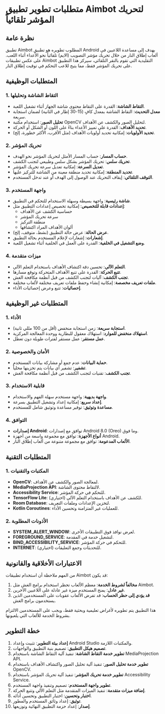 # متطلبات تطوير تطبيق Aimbot لتحريك المؤشر تلقائياً

## نظرة عامة

تطبيق Aimbot المطلوب تطويره هو تطبيق Android يهدف إلى مساعدة اللاعبين في ألعاب إطلاق النار من خلال تحريك مؤشر التصويب (الايم) تلقائياً نحو الأعداء أثناء اللعب. على عكس تطبيقات Aimbot التقليدية التي تقوم بالنقر التلقائي، سيركز هذا التطبيق على تحريك المؤشر فقط، مما يتيح للاعب التحكم في توقيت إطلاق النار.

## المتطلبات الوظيفية

### 1. التقاط الشاشة وتحليلها

- **التقاط الشاشة**: القدرة على التقاط محتوى شاشة الجهاز أثناء تشغيل اللعبة.
- **معدل التحديث**: التقاط الشاشة بمعدل كافٍ (15-30 إطار في الثانية) لضمان استجابة سريعة.
- **تحليل الصور**: استخدام مكتبة OpenCV لتحليل الصور والكشف عن الأهداف.
- **تحديد الأهداف**: القدرة على تمييز الأعداء بناءً على اللون أو الشكل أو الحركة.
- **تحديد الأولويات**: إمكانية تحديد أولويات الأهداف (مثل الأقرب، الأكثر خطورة، إلخ).

### 2. تحريك المؤشر

- **حساب المسار**: حساب المسار الأمثل لتحريك المؤشر نحو الهدف.
- **تحريك سلس**: تحريك المؤشر بشكل سلس وطبيعي لتجنب الكشف.
- **تعديل السرعة**: إمكانية تعديل سرعة تحريك المؤشر.
- **تحديد المنطقة**: إمكانية تحديد منطقة معينة من الشاشة للتركيز عليها.
- **التوقف التلقائي**: إيقاف التحريك عند الوصول إلى الهدف أو عند تدخل المستخدم.

### 3. واجهة المستخدم

- **شاشة رئيسية**: واجهة بسيطة وسهلة الاستخدام للتحكم في التطبيق.
- **إعدادات قابلة للتخصيص**: إمكانية تخصيص إعدادات التطبيق مثل:
  - حساسية الكشف عن الأهداف
  - سرعة تحريك المؤشر
  - منطقة التركيز
  - ألوان الأهداف المراد اكتشافها
- **عرض الحالة**: عرض حالة التطبيق (نشط، متوقف، إلخ).
- **إشعارات**: إشعارات لإعلام المستخدم بحالة التطبيق.
- **وضع التشغيل في الخلفية**: القدرة على العمل في الخلفية أثناء تشغيل اللعبة.

### 4. ميزات متقدمة

- **التعلم الآلي**: تحسين دقة اكتشاف الأهداف باستخدام التعلم الآلي.
- **تتبع الحركة**: القدرة على تتبع الأهداف المتحركة وتوقع مسارها.
- **تجنب الكشف**: آليات لتجنب الكشف من قبل أنظمة مكافحة الغش.
- **ملفات تعريف مخصصة**: إمكانية إنشاء وحفظ ملفات تعريف مختلفة لألعاب مختلفة.
- **إحصائيات**: تتبع وعرض إحصائيات الأداء.

## المتطلبات غير الوظيفية

### 1. الأداء

- **استجابة سريعة**: زمن استجابة منخفض (أقل من 100 مللي ثانية).
- **استهلاك منخفض للموارد**: استهلاك معقول للبطارية ووحدة المعالجة المركزية.
- **عمل مستقر**: عمل مستقر لفترات طويلة دون تعطل.

### 2. الأمان والخصوصية

- **حماية البيانات**: عدم جمع أو مشاركة بيانات المستخدم.
- **تشفير**: تشفير أي بيانات يتم تخزينها محلياً.
- **تجنب الكشف**: تقنيات لتجنب الكشف من قبل أنظمة مكافحة الغش.

### 3. قابلية الاستخدام

- **واجهة بديهية**: واجهة مستخدم سهلة الفهم والاستخدام.
- **إعداد سريع**: إمكانية إعداد وتشغيل التطبيق بسرعة.
- **مساعدة وتوثيق**: توفير مساعدة وتوثيق شامل للمستخدم.

### 4. التوافق

- **إصدارات Android**: توافق مع إصدارات Android 8.0 (Oreo) وما فوق.
- **أنواع الأجهزة**: توافق مع مجموعة واسعة من أجهزة Android.
- **الألعاب المدعومة**: توافق مع مجموعة متنوعة من ألعاب إطلاق النار.

## المتطلبات التقنية

### 1. المكتبات والتقنيات

- **OpenCV**: لمعالجة الصور والكشف عن الأهداف.
- **MediaProjection API**: لالتقاط محتوى الشاشة.
- **Accessibility Service**: للتحكم في حركة المؤشر.
- **TensorFlow Lite**: (اختياري) للكشف عن الأهداف باستخدام التعلم الآلي.
- **Room Database**: لتخزين الإعدادات وملفات التعريف.
- **Kotlin Coroutines**: للعمليات غير المتزامنة وتحسين الأداء.

### 2. الأذونات المطلوبة

- **SYSTEM_ALERT_WINDOW**: لعرض نوافذ فوق التطبيقات الأخرى.
- **FOREGROUND_SERVICE**: لتشغيل خدمة في المقدمة.
- **BIND_ACCESSIBILITY_SERVICE**: للتحكم في حركة المؤشر.
- **INTERNET**: (اختياري) للتحديثات وجمع التعليقات.

## الاعتبارات الأخلاقية والقانونية

من المهم ملاحظة أن استخدام تطبيقات Aimbot قد يكون:

1. **مخالفاً لشروط الخدمة**: معظم الألعاب تحظر استخدام برامج الغش مثل Aimbot.
2. **غير عادل**: يمنح المستخدم ميزة غير عادلة على اللاعبين الآخرين.
3. **قد يؤدي إلى حظر الحساب**: قد تفرض الألعاب عقوبات على المستخدمين الذين يستخدمون برامج الغش.

هذا التطبيق يتم تطويره لأغراض تعليمية وبحثية فقط، ويجب على المستخدمين الالتزام بشروط الخدمة للألعاب التي يلعبونها.

## خطة التطوير

1. **إعداد بيئة التطوير**: تثبيت وإعداد Android Studio والمكتبات اللازمة.
2. **تصميم هيكل التطبيق**: تصميم بنية التطبيق والواجهات.
3. **تطوير خدمة التقاط الشاشة**: تنفيذ آلية التقاط الشاشة باستخدام MediaProjection API.
4. **تطوير خدمة تحليل الصور**: تنفيذ آلية تحليل الصور واكتشاف الأهداف باستخدام OpenCV.
5. **تطوير خدمة تحريك المؤشر**: تنفيذ آلية تحريك المؤشر باستخدام Accessibility Service.
6. **تطوير واجهة المستخدم**: تصميم وتنفيذ واجهة المستخدم.
7. **إضافة ميزات متقدمة**: تنفيذ الميزات المتقدمة مثل التعلم الآلي وتتبع الحركة.
8. **اختبار وتحسين**: اختبار التطبيق وتحسين أدائه.
9. **توثيق**: إعداد وثائق المستخدم والمطور.
10. **إصدار**: إعداد حزمة التطبيق النهائية وتوزيعها.

